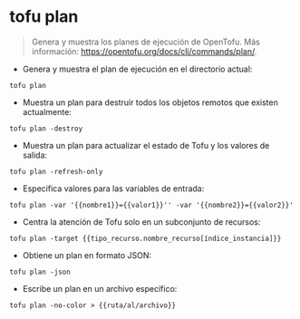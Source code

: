 # tofu plan

> Genera y muestra los planes de ejecución de OpenTofu.
> Más información: <https://opentofu.org/docs/cli/commands/plan/>.

- Genera y muestra el plan de ejecución en el directorio actual:

`tofu plan`

- Muestra un plan para destruir todos los objetos remotos que existen actualmente:

`tofu plan -destroy`

- Muestra un plan para actualizar el estado de Tofu y los valores de salida:

`tofu plan -refresh-only`

- Especifica valores para las variables de entrada:

`tofu plan -var '{{nombre1}}={{valor1}}'' -var '{{nombre2}}={{valor2}}'`

- Centra la atención de Tofu solo en un subconjunto de recursos:

`tofu plan -target {{tipo_recurso.nombre_recurso[índice_instancia]}}`

- Obtiene un plan en formato JSON:

`tofu plan -json`

- Escribe un plan en un archivo específico:

`tofu plan -no-color > {{ruta/al/archivo}}`
